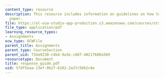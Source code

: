 ```yaml
---
content_type: resource
description: This resource includes information on guidelines on how to write a response
  paper.
file: https://ol-ocw-studio-app-production.s3.amazonaws.com/courses/sts-001-technology-in-american-history-spring-2006/57df5eaa13ef0b2f62822a37c56b2c6e_response_guide.pdf
file_type: application/pdf
learning_resource_types:
- Assignments
ocw_type: OCWFile
parent_title: Assignments
parent_type: CourseSection
parent_uid: 734a9230-c4b4-9a3e-c687-40217600a569
resourcetype: Document
title: response_guide.pdf
uid: 57df5eaa-13ef-0b2f-6282-2a37c56b2c6e
---
```

